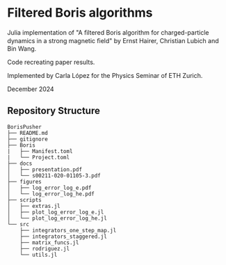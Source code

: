 # Filtered Boris algorithms

Julia implementation of  "A ﬁltered Boris algorithm for charged-particle dynamics
in a strong magnetic ﬁeld" by Ernst Hairer, Christian Lubich and Bin Wang.

Code recreating paper results.

Implemented by Carla López for the Physics Seminar of ETH Zurich.

December 2024

## Repository Structure
```
BorisPusher
├── README.md
├── gitignore
├── Boris
|   ├── Manifest.toml
|   └── Project.toml
├── docs
│   ├── presentation.pdf
│   └── s00211-020-01105-3.pdf
├── figures
│   ├── log_error_log_e.pdf
│   └── log_error_log_he.pdf
├── scripts
│   ├── extras.jl
│   ├── plot_log_error_log_e.jl
│   └── plot_log_error_log_he.jl
└── src
    ├── integrators_one_step_map.jl
    ├── integrators_staggered.jl
    ├── matrix_funcs.jl
    ├── rodriguez.jl
    └── utils.jl
```
